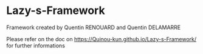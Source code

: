 # Lazy-s-Framework

Framework created by Quentin RENOUARD and Quentin DELAMARRE

Please refer on the doc on https://Quinou-kun.github.io/Lazy-s-Framework/ for further informations

